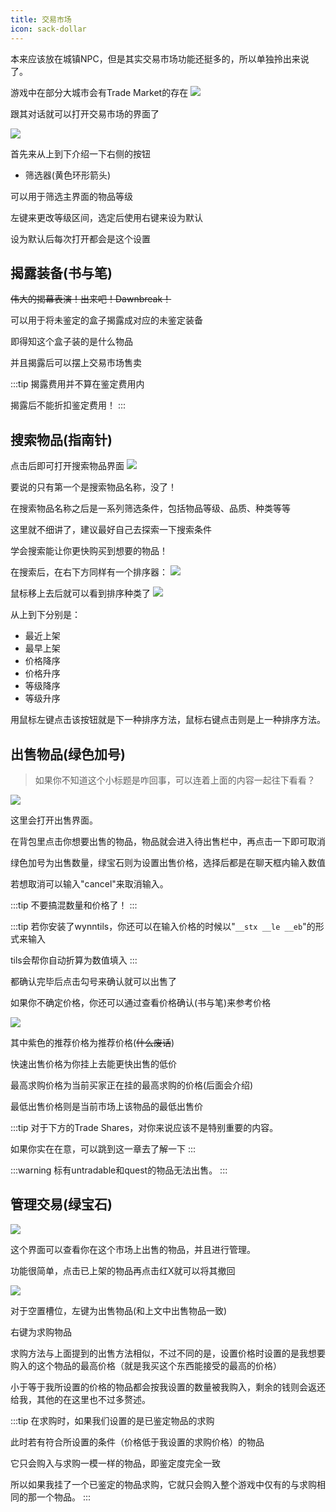 ```yaml
---
title: 交易市场
icon: sack-dollar
---
```



本来应该放在城镇NPC，但是其实交易市场功能还挺多的，所以单独拎出来说了。

游戏中在部分大城市会有Trade Market的存在
![](/assets/img/TM1.jpg)

跟其对话就可以打开交易市场的界面了

![](/assets/img/TM2.jpg)

首先来从上到下介绍一下右侧的按钮

+ 筛选器(黄色环形箭头)
  
可以用于筛选主界面的物品等级

左键来更改等级区间，选定后使用右键来设为默认

设为默认后每次打开都会是这个设置

## 揭露装备(书与笔)
  
~~伟大的揭幕表演！出来吧！Dawnbreak！~~

可以用于将未鉴定的盒子揭露成对应的未鉴定装备

即得知这个盒子装的是什么物品

并且揭露后可以摆上交易市场售卖

:::tip
揭露费用并不算在鉴定费用内

揭露后不能折扣鉴定费用！
:::
## 搜索物品(指南针)
点击后即可打开搜索物品界面
![](/assets/img/TM5.jpg)

要说的只有第一个是搜索物品名称，没了！

在搜索物品名称之后是一系列筛选条件，包括物品等级、品质、种类等等

这里就不细讲了，建议最好自己去探索一下搜索条件

学会搜索能让你更快购买到想要的物品！

在搜索后，在右下方同样有一个排序器：
![](/assets/img/TM6.jpg)

鼠标移上去后就可以看到排序种类了
![](/assets/img/TM7.jpg)

从上到下分别是：
+ 最近上架
+ 最早上架
+ 价格降序
+ 价格升序
+ 等级降序
+ 等级升序

用鼠标左键点击该按钮就是下一种排序方法，鼠标右键点击则是上一种排序方法。

## 出售物品(绿色加号)
>如果你不知道这个小标题是咋回事，可以连着上面的内容一起往下看看？

![](/assets/img/TM3.jpg)

这里会打开出售界面。

在背包里点击你想要出售的物品，物品就会进入待出售栏中，再点击一下即可取消

绿色加号为出售数量，绿宝石则为设置出售价格，选择后都是在聊天框内输入数值

若想取消可以输入"cancel"来取消输入。

:::tip
不要搞混数量和价格了！
:::

:::tip
若你安装了wynntils，你还可以在输入价格的时候以"`__stx __le __eb`"的形式来输入

tils会帮你自动折算为数值填入
:::

都确认完毕后点击勾号来确认就可以出售了

如果你不确定价格，你还可以通过查看价格确认(书与笔)来参考价格

![](/assets/img/TM4.jpg)

其中紫色的推荐价格为推荐价格(~~什么废话~~)

快速出售价格为你挂上去能更快出售的低价

最高求购价格为当前买家正在挂的最高求购的价格(后面会介绍)

最低出售价格则是当前市场上该物品的最低出售价

:::tip
对于下方的Trade Shares，对你来说应该不是特别重要的内容。

如果你实在在意，可以跳到这一章去了解一下
:::

:::warning
标有untradable和quest的物品无法出售。
:::

## 管理交易(绿宝石)
![](/assets/img/TM8.jpg)

这个界面可以查看你在这个市场上出售的物品，并且进行管理。

功能很简单，点击已上架的物品再点击红X就可以将其撤回

![](/assets/img/TM9.jpg)

对于空置槽位，左键为出售物品(和上文中出售物品一致)

右键为求购物品

求购方法与上面提到的出售方法相似，不过不同的是，设置价格时设置的是我想要购入的这个物品的最高价格（就是我买这个东西能接受的最高的价格）

小于等于我所设置的价格的物品都会按我设置的数量被我购入，剩余的钱则会返还给我，其他的在这里也不过多赘述。

:::tip
在求购时，如果我们设置的是已鉴定物品的求购

此时若有符合所设置的条件（价格低于我设置的求购价格）的物品

它只会购入与求购一模一样的物品，即鉴定度完全一致

所以如果我挂了一个已鉴定的物品求购，它就只会购入整个游戏中仅有的与求购相同的那一个物品。
:::



